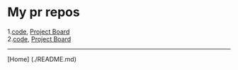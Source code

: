 # My pr repos
1.[code](), [Project Board]()  
2.[code](), [Project Board]()
  
___

[Home] (./README.md)
